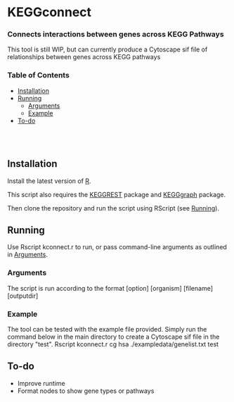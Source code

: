 # KEGGconnect
### Connects interactions between genes across KEGG Pathways
This tool is still WIP, but can currently produce a Cytoscape sif file of relationships between genes across KEGG pathways

### Table of Contents
* [Installation](#in)
* [Running](#run)
  * [Arguments](#arg)
  * [Example](#eg)
* [To-do](#todo)

<br><br>

<a name="in"/>

## Installation
Install the latest version of [R](https://cran.rstudio.com).

This script also requires the [KEGGREST](https://bioconductor.org/packages/release/bioc/html/KEGGREST.html) package and [KEGGgraph](https://www.bioconductor.org/packages/release/bioc/html/KEGGgraph.html) package.

Then clone the repository and run the script using RScript (see [Running](#run)).

<a name="run">

## Running
Use Rscript kconnect.r to run, or pass command-line arguments as outlined in [Arguments](#arg).

<a name="arg"/>

### Arguments
The script is run according to the format [option] [organism] [filename] [outputdir]

<a name="eg"/>

### Example
The tool can be tested with the example file provided. Simply run the command below in the main directory to create a Cytoscape sif file in the directory "test".
Rscript kconnect.r cg hsa ./exampledata/genelist.txt test
         

<a name="todo"/>

## To-do
- Improve runtime
- Format nodes to show gene types or pathways
